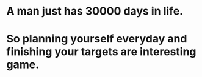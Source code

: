 # A man just has 30000 days in life.
# So planning yourself everyday and finishing your targets are interesting game.
